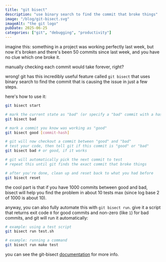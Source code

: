 ```yaml
---
title: "git bisect"
description: "use binary search to find the commit that broke things"
image: "/blog/git-bisect.svg"
imageAlt: "the git logo"
pubDate: 2025-06-25
categories: ["git", "debugging", "productivity"]
---
```


imagine this: something in a project was working perfectly last week, but now it's broken and there's been 50 commits since last week, and you have no clue which one broke it.

manually checking each commit would take forever, right?

wrong! git has this incredibly useful feature called `git bisect` that uses binary search to find the commit that is causing the issue in just a few steps.

here's how to use it:

```bash
git bisect start

# mark the current state as "bad" (or specify a "bad" commit with a hash)
git bisect bad

# mark a commit you know was working as "good"
git bisect good [commit-hash]

# git will now checkout a commit between "good" and "bad"
# test your code, then tell git if this commit is "good" or "bad"
git bisect bad # or good, if it works

# git will automatically pick the next commit to test
# repeat this until git finds the exact commit that broke things

# after you're done, clean up and reset back to what you had before
git bisect reset
```

the cool part is that if you have 1000 commits between good and bad, bisect will help you find the problem in about 10 tests max (since log base 2 of 1000 is about 10).

anyway, you can also fully automate this with `git bisect run`. give it a script that returns exit code `0` for good commits and non-zero (like `1`) for bad commits, and git will run it automatically:

```bash
# example: using a test script
git bisect run test.sh

# example: running a command
git bisect run make test
```

you can see the git-bisect [documentation](https://www.kernel.org/pub/software/scm/git/docs/git-bisect.html) for more info.
